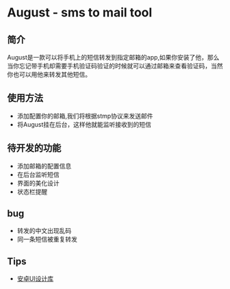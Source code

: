 # August - sms to mail tool

## 简介

August是一款可以将手机上的短信转发到指定邮箱的app,如果你安装了他，那么当你忘记带手机却需要手机验证码验证的时候就可以通过邮箱来查看验证码，当然你也可以用他来转发其他短信。

## 使用方法

- 添加配置你的邮箱,我们将根据stmp协议来发送邮件
- 将August挂在后台，这样他就能监听接收到的短信

## 待开发的功能

- 添加邮箱的配置信息
- 在后台监听短信
- 界面的美化设计
- 状态栏提醒

## bug

- 转发的中文出现乱码
- 同一条短信被重复转发

## Tips

- [安卓UI设计库](https://gamedun.github.io/-----https://github.com/wasabeef/awesome-android-ui)